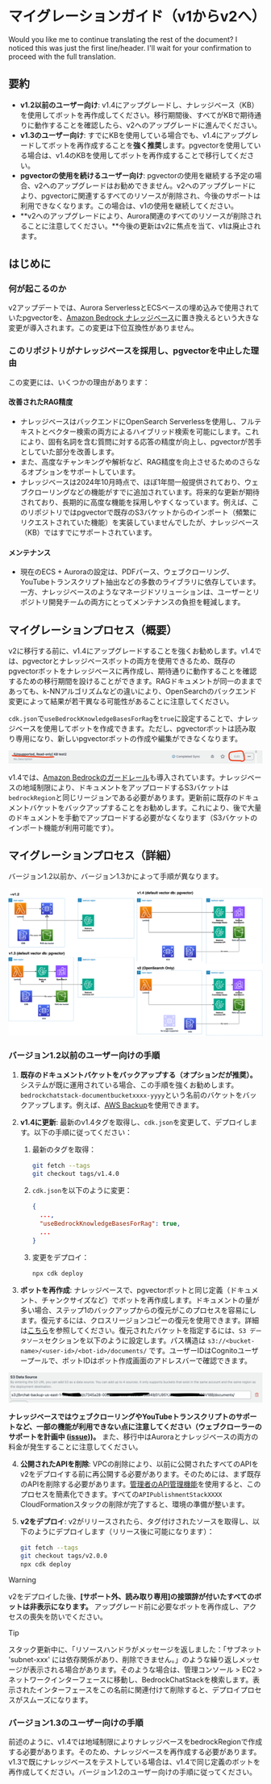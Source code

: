 # マイグレーションガイド（v1からv2へ）

Would you like me to continue translating the rest of the document? I noticed this was just the first line/header. I'll wait for your confirmation to proceed with the full translation.

## 要約

- **v1.2以前のユーザー向け**: v1.4にアップグレードし、ナレッジベース（KB）を使用してボットを再作成してください。移行期間後、すべてがKBで期待通りに動作することを確認したら、v2へのアップグレードに進んでください。
- **v1.3のユーザー向け**: すでにKBを使用している場合でも、v1.4にアップグレードしてボットを再作成することを**強く推奨**します。pgvectorを使用している場合は、v1.4のKBを使用してボットを再作成することで移行してください。
- **pgvectorの使用を続けるユーザー向け**: pgvectorの使用を継続する予定の場合、v2へのアップグレードはお勧めできません。v2へのアップグレードにより、pgvectorに関連するすべてのリソースが削除され、今後のサポートは利用できなくなります。この場合は、v1の使用を継続してください。
- **v2へのアップグレードにより、Aurora関連のすべてのリソースが削除されることに注意してください。**今後の更新はv2に焦点を当て、v1は廃止されます。

## はじめに

### 何が起こるのか

v2アップデートでは、Aurora ServerlessとECSベースの埋め込みで使用されていたpgvectorを、[Amazon Bedrock ナレッジベース](https://docs.aws.amazon.com/bedrock/latest/userguide/knowledge-base.html)に置き換えるという大きな変更が導入されます。この変更は下位互換性がありません。

### このリポジトリがナレッジベースを採用し、pgvectorを中止した理由

この変更には、いくつかの理由があります：

#### 改善されたRAG精度

- ナレッジベースはバックエンドにOpenSearch Serverlessを使用し、フルテキストとベクター検索の両方によるハイブリッド検索を可能にします。これにより、固有名詞を含む質問に対する応答の精度が向上し、pgvectorが苦手としていた部分を改善します。
- また、高度なチャンキングや解析など、RAG精度を向上させるためのさらなるオプションをサポートしています。
- ナレッジベースは2024年10月時点で、ほぼ1年間一般提供されており、ウェブクローリングなどの機能がすでに追加されています。将来的な更新が期待されており、長期的に高度な機能を採用しやすくなっています。例えば、このリポジトリではpgvectorで既存のS3バケットからのインポート（頻繁にリクエストされていた機能）を実装していませんでしたが、ナレッジベース（KB）ではすでにサポートされています。

#### メンテナンス

- 現在のECS + Auroraの設定は、PDFパース、ウェブクローリング、YouTubeトランスクリプト抽出などの多数のライブラリに依存しています。一方、ナレッジベースのようなマネージドソリューションは、ユーザーとリポジトリ開発チームの両方にとってメンテナンスの負担を軽減します。

## マイグレーションプロセス（概要）

v2に移行する前に、v1.4にアップグレードすることを強くお勧めします。v1.4では、pgvectorとナレッジベースボットの両方を使用できるため、既存のpgvectorボットをナレッジベースに再作成し、期待通りに動作することを確認するための移行期間を設けることができます。RAGドキュメントが同一のままであっても、k-NNアルゴリズムなどの違いにより、OpenSearchのバックエンド変更によって結果が若干異なる可能性があることに注意してください。

`cdk.json`で`useBedrockKnowledgeBasesForRag`を`true`に設定することで、ナレッジベースを使用してボットを作成できます。ただし、pgvectorボットは読み取り専用になり、新しいpgvectorボットの作成や編集ができなくなります。

![](../imgs/v1_to_v2_readonly_bot.png)

v1.4では、[Amazon Bedrockのガードレール](https://aws.amazon.com/jp/bedrock/guardrails/)も導入されています。ナレッジベースの地域制限により、ドキュメントをアップロードするS3バケットは`bedrockRegion`と同じリージョンである必要があります。更新前に既存のドキュメントバケットをバックアップすることをお勧めします。これにより、後で大量のドキュメントを手動でアップロードする必要がなくなります（S3バケットのインポート機能が利用可能です）。

## マイグレーションプロセス（詳細）

バージョン1.2以前か、バージョン1.3かによって手順が異なります。

![](../imgs/v1_to_v2_arch.png)

### バージョン1.2以前のユーザー向けの手順

1. **既存のドキュメントバケットをバックアップする（オプションだが推奨）。** システムが既に運用されている場合、この手順を強くお勧めします。`bedrockchatstack-documentbucketxxxx-yyyy`という名前のバケットをバックアップします。例えば、[AWS Backup](https://docs.aws.amazon.com/aws-backup/latest/devguide/s3-backups.html)を使用できます。

2. **v1.4に更新**: 最新のv1.4タグを取得し、`cdk.json`を変更して、デプロイします。以下の手順に従ってください：

   1. 最新のタグを取得：
      ```bash
      git fetch --tags
      git checkout tags/v1.4.0
      ```
   2. `cdk.json`を以下のように変更：
      ```json
      {
        ...,
        "useBedrockKnowledgeBasesForRag": true,
        ...
      }
      ```
   3. 変更をデプロイ：
      ```bash
      npx cdk deploy
      ```

3. **ボットを再作成**: ナレッジベースで、pgvectorボットと同じ定義（ドキュメント、チャンクサイズなど）でボットを再作成します。ドキュメントの量が多い場合、ステップ1のバックアップからの復元がこのプロセスを容易にします。復元するには、クロスリージョンコピーの復元を使用できます。詳細は[こちら](https://docs.aws.amazon.com/aws-backup/latest/devguide/restoring-s3.html)を参照してください。復元されたバケットを指定するには、`S3 データソース`セクションを以下のように設定します。パス構造は `s3://<bucket-name>/<user-id>/<bot-id>/documents/` です。ユーザーIDはCognitoユーザープールで、ボットIDはボット作成画面のアドレスバーで確認できます。

![](../imgs/v1_to_v2_KB_s3_source.png)

**ナレッジベースではウェブクローリングやYouTubeトランスクリプトのサポートなど、一部の機能が利用できない点に注意してください（ウェブクローラーのサポートを計画中 ([issue](https://github.com/aws-samples/bedrock-chat/issues/557)))。** また、移行中はAuroraとナレッジベースの両方の料金が発生することに注意してください。

4. **公開されたAPIを削除**: VPCの削除により、以前に公開されたすべてのAPIをv2をデプロイする前に再公開する必要があります。そのためには、まず既存のAPIを削除する必要があります。[管理者のAPI管理機能](../ADMINISTRATOR_ja-JP.md)を使用すると、このプロセスを簡素化できます。すべての`APIPublishmentStackXXXX` CloudFormationスタックの削除が完了すると、環境の準備が整います。

5. **v2をデプロイ**: v2がリリースされたら、タグ付けされたソースを取得し、以下のようにデプロイします（リリース後に可能になります）：
   ```bash
   git fetch --tags
   git checkout tags/v2.0.0
   npx cdk deploy
   ```

> [!Warning]
> v2をデプロイした後、**[サポート外、読み取り専用]の接頭辞が付いたすべてのボットは非表示になります。** アップグレード前に必要なボットを再作成し、アクセスの喪失を防いでください。

> [!Tip]
> スタック更新中に、「リソースハンドラがメッセージを返しました：「サブネット 'subnet-xxx' には依存関係があり、削除できません。」のような繰り返しメッセージが表示される場合があります。そのような場合は、管理コンソール > EC2 > ネットワークインターフェースに移動し、BedrockChatStackを検索します。表示されたインターフェースをこの名前に関連付けて削除すると、デプロイプロセスがスムーズになります。

### バージョン1.3のユーザー向けの手順

前述のように、v1.4では地域制限によりナレッジベースをbedrockRegionで作成する必要があります。そのため、ナレッジベースを再作成する必要があります。v1.3で既にナレッジベースをテストしている場合は、v1.4で同じ定義のボットを再作成してください。バージョン1.2のユーザー向けの手順に従ってください。